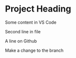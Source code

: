 # Project Heading 
Some content in VS Code 

Second line in file 

A line on Github

Make a change to the branch